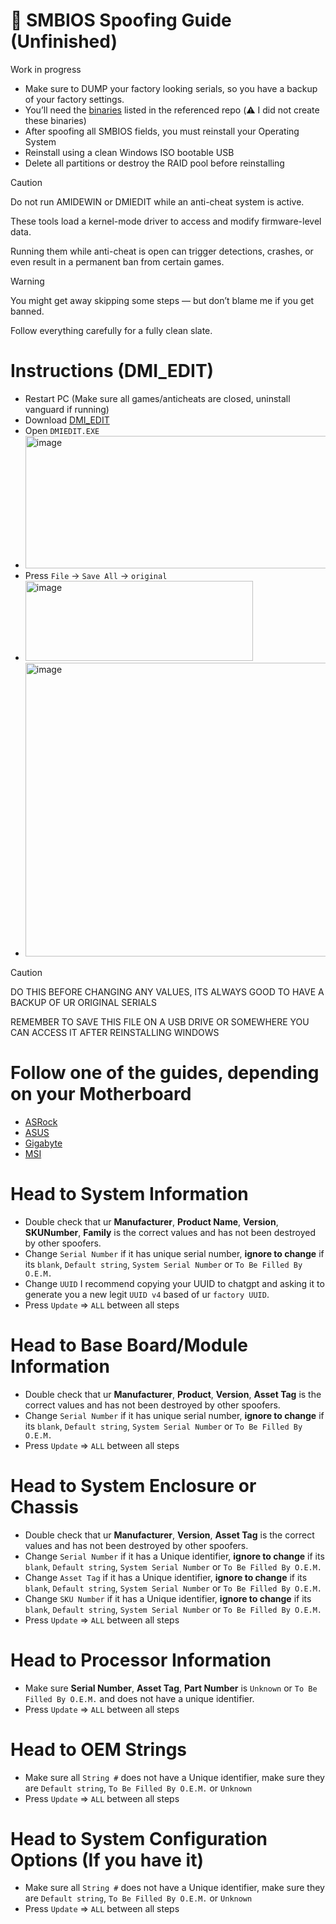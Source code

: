 # 🧬 SMBIOS Spoofing Guide (Unfinished)
Work in progress

- Make sure to DUMP your factory looking serials, so you have a backup of your factory settings.
- You’ll need the [binaries](https://github.com/GoofyNest/HardwareSpoofing/releases/tag/release) listed in the referenced repo (⚠️ I did not create these binaries)
- After spoofing all SMBIOS fields, you must reinstall your Operating System
- Reinstall using a clean Windows ISO bootable USB
- Delete all partitions or destroy the RAID pool before reinstalling

> [!CAUTION]
> Do not run AMIDEWIN or DMIEDIT while an anti-cheat system is active.
>
> These tools load a kernel-mode driver to access and modify firmware-level data.
>
> Running them while anti-cheat is open can trigger detections, crashes, or even result in a permanent ban from certain games.

> [!WARNING]
> You might get away skipping some steps — but don’t blame me if you get banned.
> 
> Follow everything carefully for a fully clean slate.

# Instructions (DMI_EDIT)
- Restart PC (Make sure all games/anticheats are closed, uninstall vanguard if running)
- Download [DMI_EDIT](https://github.com/GoofyNest/HardwareSpoofing/releases/download/release/DMI_EDIT.rar)
- Open `DMIEDIT.EXE`
- <img width="521" height="212" alt="image" src="https://github.com/user-attachments/assets/4fa378f3-5dc8-4601-9b63-5bcf665753eb" />
- Press `File` -> `Save All` -> `original`
- <img width="364" height="128" alt="image" src="https://github.com/user-attachments/assets/d528c076-3b06-4450-9a12-49ba6257c49b" />
- <img width="567" height="470" alt="image" src="https://github.com/user-attachments/assets/6a3e408e-4854-4a45-a33c-87240497b4ac" />

> [!CAUTION]
> DO THIS BEFORE CHANGING ANY VALUES, ITS ALWAYS GOOD TO HAVE A BACKUP OF UR ORIGINAL SERIALS
>
> REMEMBER TO SAVE THIS FILE ON A USB DRIVE OR SOMEWHERE YOU CAN ACCESS IT AFTER REINSTALLING WINDOWS

# **Follow one of the guides, depending on your Motherboard**
- [ASRock](https://github.com/GoofyNest/HardwareSpoofing/blob/main/Factory-ASRock.md)
- [ASUS](https://github.com/GoofyNest/HardwareSpoofing/blob/main/Factory-ASUS.md)
- [Gigabyte](https://github.com/GoofyNest/HardwareSpoofing/blob/main/Factory-Gigabyte.md)
- [MSI](https://github.com/GoofyNest/HardwareSpoofing/blob/main/Factory-MSI.md)

# Head to **System Information**
- Double check that ur **Manufacturer**, **Product Name**, **Version**, **SKUNumber**, **Family** is the correct values and has not been destroyed by other spoofers.
- Change `Serial Number` if it has unique serial number, **ignore to change** if its `blank`, `Default string`, `System Serial Number` or `To Be Filled By O.E.M.`
- Change `UUID` I recommend copying your UUID to chatgpt and asking it to generate you a new legit `UUID v4` based of ur `factory UUID`.
- Press `Update` => `ALL` between all steps

# Head to **Base Board/Module Information**
- Double check that ur **Manufacturer**, **Product**, **Version**, **Asset Tag** is the correct values and has not been destroyed by other spoofers.
- Change `Serial Number` if it has unique serial number, **ignore to change** if its `blank`, `Default string`, `System Serial Number` or `To Be Filled By O.E.M.`
- Press `Update` => `ALL` between all steps

# Head to **System Enclosure or Chassis**
- Double check that ur **Manufacturer**, **Version**, **Asset Tag** is the correct values and has not been destroyed by other spoofers.
- Change `Serial Number` if it has a Unique identifier, **ignore to change** if its `blank`, `Default string`, `System Serial Number` or `To Be Filled By O.E.M.`
- Change `Asset Tag` if it has a Unique identifier, **ignore to change** if its `blank`, `Default string`, `System Serial Number` or `To Be Filled By O.E.M.`
- Change `SKU Number` if it has a Unique identifier, **ignore to change** if its `blank`, `Default string`, `System Serial Number` or `To Be Filled By O.E.M.`
- Press `Update` => `ALL` between all steps

# Head to **Processor Information**
- Make sure **Serial Number**, **Asset Tag**, **Part Number** is `Unknown` or `To Be Filled By O.E.M.` and does not have a unique identifier.
- Press `Update` => `ALL` between all steps

# Head to **OEM Strings**
- Make sure all `String #` does not have a Unique identifier, make sure they are `Default string`, `To Be Filled By O.E.M.` or `Unknown`
- Press `Update` => `ALL` between all steps

# Head to **System Configuration Options** (If you have it)
- Make sure all `String #` does not have a Unique identifier, make sure they are `Default string`, `To Be Filled By O.E.M.` or `Unknown`
- Press `Update` => `ALL` between all steps

